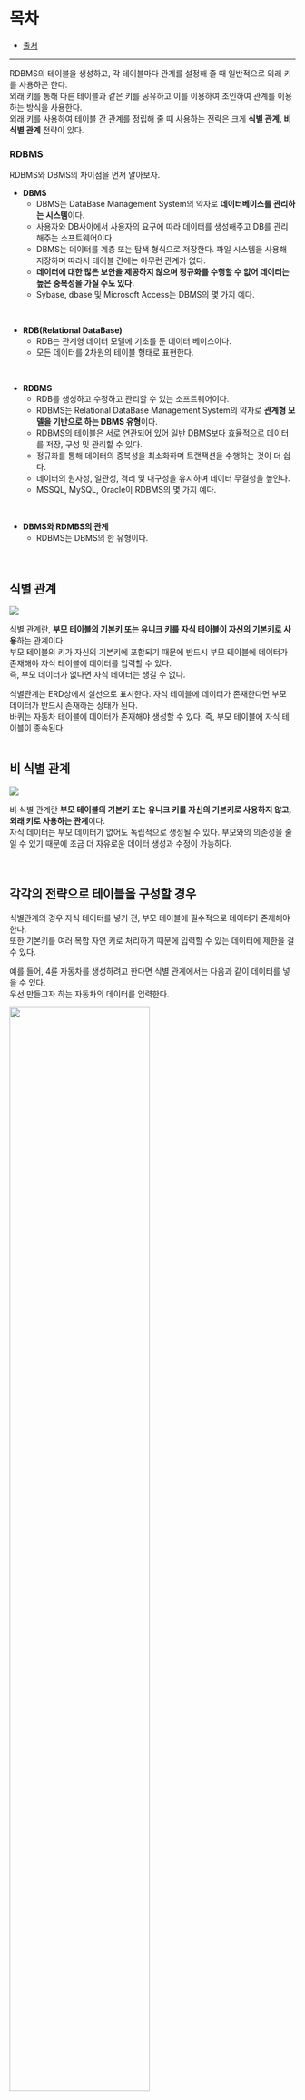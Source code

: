 # 목차
* [출처](#출처)

---

RDBMS의 테이블을 생성하고, 각 테이블마다 관계를 설정해 줄 때 일반적으로 외래 키를 사용하곤 한다.<br>
외래 키를 통해 다른 테이블과 같은 키를 공유하고 이를 이용하여 조인하여 관계를 이용하는 방식을 사용한다.<br>
외래 키를 사용하여 테이블 간 관계를 정립해 줄 때 사용하는 전략은 크게 **식별 관계, 비식별 관계** 전략이 있다.

### RDBMS
  RDBMS와 DBMS의 차이점을 먼저 알아보자.
  + **DBMS**
    - DBMS는 DataBase Management System의 약자로 **데이터베이스를 관리하는 시스템**이다.
    - 사용자와 DB사이에서 사용자의 요구에 따라 데이터를 생성해주고 DB를 관리해주는 소프트웨어이다.
    - DBMS는 데이터를 계층 또는 탐색 형식으로 저장한다. 파일 시스템을 사용해 저장하며 따라서 테이블 간에는 아무런 관계가 없다.
    - **데이터에 대한 많은 보안을 제공하지 않으며 정규화를 수행할 수 없어 데이터는 높은 중복성을 가질 수도 있다.**
    - Sybase, dbase 및 Microsoft Access는 DBMS의 몇 가지 예다.
  <br>

  + **RDB(Relational DataBase)**<br>
    - RDB는 관계형 데이터 모델에 기초를 둔 데이터 베이스이다.
    - 모든 데이터를 2차원의 테이블 형태로 표현한다.
  <br>

  + **RDBMS**<br>
    - RDB를 생성하고 수정하고 관리할 수 있는 소프트웨어이다.
    - RDBMS는 Relational DataBase Management System의 약자로 **관계형 모델을 기반으로 하는 DBMS 유형**이다.
    - RDBMS의 테이블은 서로 연관되어 있어 일반 DBMS보다 효율적으로 데이터를 저장, 구성 및 관리할 수 있다.
    - 정규화를 통해 데이터의 중복성을 최소화하며 트랜잭션을 수행하는 것이 더 쉽다.
    - 데이터의 원자성, 일관성, 격리 및 내구성을 유지하며 데이터 무결성을 높인다.
    - MSSQL, MySQL, Oracle이 RDBMS의 몇 가지 예다.
  <br>

  + **DBMS와 RDMBS의 관계**<br>
    - RDBMS는 DBMS의 한 유형이다.
<br><br><br>


## 식별 관계
<img src="https://user-images.githubusercontent.com/55045377/116835734-bdd7a000-abfe-11eb-9c5f-881780a6b655.png">

식별 관계란, **부모 테이블의 기본키 또는 유니크 키를 자식 테이블이 자신의 기본키로 사용**하는 관계이다.<br>
부모 테이블의 키가 자신의 기본키에 포함되기 때문에 반드시 부모 테이블에 데이터가 존재해야 자식 테이블에 데이터를 입력할 수 있다.<br>
즉, 부모 데이터가 없다면 자식 데이터는 생길 수 없다.

식별관계는 ERD상에서 실선으로 표시한다. 자식 테이블에 데이터가 존재한다면 부모 데이터가 반드시 존재하는 상태가 된다.<br>
바퀴는 자동차 테이블에 데이터가 존재해야 생성할 수 있다. 즉, 부모 테이블에 자식 테이블이 종속된다.
<br><br>

## 비 식별 관계
<img src="https://user-images.githubusercontent.com/55045377/116835903-77cf0c00-abff-11eb-905a-f3ecd8e7da44.png">

비 식별 관계란 **부모 테이블의 기본키 또는 유니크 키를 자신의 기본키로 사용하지 않고, 외래 키로 사용하는 관계**이다.<br>
자식 데이터는 부모 데이터가 없어도 독립적으로 생성될 수 있다. 부모와의 의존성을 줄일 수 있기 때문에 조금 더 자유로운 데이터 생성과 수정이 가능하다.
<br><br><br>

## 각각의 전략으로 테이블을 구성할 경우
식별관계의 경우 자식 데이터를 넣기 전, 부모 테이블에 필수적으로 데이터가 존재해야 한다.<br>
또한 기본키를 여러 복합 자연 키로 처리하기 때문에 입력할 수 있는 데이터에 제한을 걸 수 있다.

예를 들어, 4륜 자동차를 생성하려고 한다면 식별 관계에서는 다음과 같이 데이터를 넣을 수 있다.<br>
우선 만들고자 하는 자동차의 데이터를 입력한다.

<img src="https://user-images.githubusercontent.com/55045377/116836135-5fabbc80-ac00-11eb-8505-784b926a4fb4.png" width=70% height=70%>
<br>

바퀴의 데이터를 다음과 같이 입력할 수 있다. 바퀴 데이터는 아래 3개의 키가 묶여 복합 기본키를 갖는다.

<img src="https://user-images.githubusercontent.com/55045377/116836181-85d15c80-ac00-11eb-94c8-f6eb90fa2d95.png" width=70% height=70%>
<br>

개발자가 왼쪽 앞바퀴를 추가적으로 입력하려고 하면 어떻게 될까?<br>
PK는 중복해서 존재할 수 없다. 그렇기 때문에 개발자의 실수로 데이터를 DB에 입력하려 해도 데이터 입력 자체가 불가능해진다.<br>
즉 데이터 정합성을 DB에서도 체크할 수 있게 된다.

식별 관계는 요구사항이 변하지 않을 때 강력한 데이터 정합성을 보장할 수 있다.<br>
반대로, 요구사항이 변경되었을 때는 개발자의 발목을 끝없이 잡을 수 있다.<br>
예를 들어, 말도 안 되는 일이지만 앞쪽, 왼쪽 바퀴를 1개가 아닌 3개 이상을 허용해야 한다고 요구사항이 변경된다면 어떻게 될까?

이미 FRONT_LEFT 위치에는 데이터가 입력되어있다.<br>
이곳에 데이터를 넣기 위해서는 바퀴 위치 공통 코드를 변경하거나 테이블의 데이터와 구조를 모두 변경해야 하는 불상사가 발생한다.<br>
데이터 정합성을 지키기 위해 진행한 식별 관계는 유동적인 요구사항을 수용하기 어렵게 만들기도 한다.

그렇기 때문에 테이블 설계 시 비식별 관계로 테이블을 설계하는 것을 권장한다.<br>
비 식별 관계로 테이블을 설계한다면 아래와 같이 데이터를 입력할 수 있다.
<br>

<img src="https://user-images.githubusercontent.com/55045377/116836407-52db9880-ac01-11eb-9af5-db273e981b4e.png" width=70% height=70%>
<br>

비식별 관계에서는 자동차를 만들기 전, 바퀴 데이터를 먼저 입력해야 한다고 요구사항이 변경되었을 때도 수용이 가능하다.<br>
자신만이 가지고 있는 인조 키인 "바퀴_아이디"를 가지고 있기 때문에 부모 테이블과 종속적인 관계없이 독립적으로 존재할 수 있기 때문이다.
<br>

<img src="https://user-images.githubusercontent.com/55045377/116836405-52430200-ac01-11eb-829b-8b668e599b58.png" width=70% height=70%>
<br>

이후 바퀴가 달릴 자동차가 정해진다면 데이터를 업데이트시키기만 하면 된다.
<br><br><br>

## 장단점
* **식별 관계의 장점**<br>
  + 데이터의 정합성 유지를 DB에서 한번 더 할 수 있다.
  + 자식 테이블에 데이터가 존재한다면 부모 데이터도 반드시 존재한다고 보장할 수 있다

* **식별 관계의 단점**<br>
  + 요구사항이 변경되었을 경우 구조 변경이 어렵다

* **비식별 관계의 장점**<br>
  + 변경되는 요구사항을 유동적으로 수용할 수 있다.
  + 부모 데이터와 독립적인 자식 데이터를 생성할 수 있다

* **비식별 관계의 단점**<br>
  + 데이터 정합성을 지키기 위해서는 별도의 비즈니스 로직이 필요하다.
  + 자식 데이터가 존재해도 부모 데이터가 존재하지 않을 수 있다
  + 즉, 데이터 무결성을 보장하지 않는다
<br><br>














---

# 출처
* **RDBMS** [[RDBMS](#rdbms)]<br>
  https://m.blog.naver.com/cjhol2107/221758915414

* **식별 관계, 비 식별 관계, 각각의 전략으로 테이블을 구성할 경우, 장단점**<br>
  [[식별 관계](#식별-관계)] [[비 식별 관계](#비-식별-관계)] [[각각의 전략으로 테이블을 구성할 경우](#각각의-전략으로-테이블을-구성할-경우)] [[장단점](#장단점)]
  https://deveric.tistory.com/108




